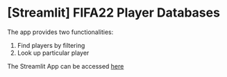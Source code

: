 # [Streamlit] FIFA22 Player Databases

The app provides two functionalities:
1) Find players by filtering
2) Look up particular player 

The Streamlit App can be accessed [here](https://share.streamlit.io/jayhoneylee527/fifa22-playerdb/main/fifa.py)
